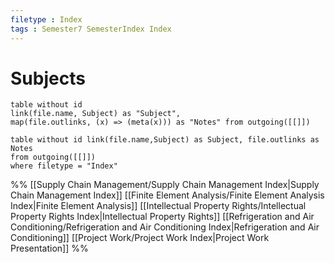 ```yaml
---
filetype : Index
tags : Semester7 SemesterIndex Index
---
```


# Subjects

```
table without id 
link(file.name, Subject) as "Subject", 
map(file.outlinks, (x) => (meta(x))) as "Notes" from outgoing([[]])
```

```dataview 
table without id link(file.name,Subject) as Subject, file.outlinks as Notes
from outgoing([[]])
where filetype = "Index" 
```


%%
[[Supply Chain Management/Supply Chain Management Index|Supply Chain Management Index]]
[[Finite Element Analysis/Finite Element Analysis Index|Finite Element Analysis]]
[[Intellectual Property Rights/Intellectual Property Rights Index|Intellectual Property Rights]]
[[Refrigeration and Air Conditioning/Refrigeration and Air Conditioning Index|Refrigeration and Air Conditioning]]
[[Project Work/Project Work Index|Project Work Presentation]]
%% 
